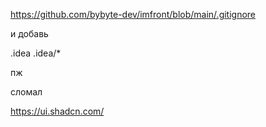 https://github.com/bybyte-dev/imfront/blob/main/.gitignore

и добавь 


.idea
.idea/*

пж

сломал


https://ui.shadcn.com/